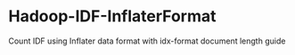 # Hadoop-IDF-InflaterFormat
Count IDF using Inflater data format with idx-format document length guide
